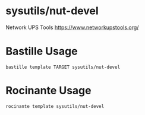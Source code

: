 # sysutils/nut-devel
Network UPS Tools
https://www.networkupstools.org/

# Bastille Usage
```shell
bastille template TARGET sysutils/nut-devel
```

# Rocinante Usage
```shell
rocinante template sysutils/nut-devel
```

